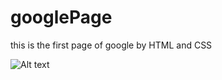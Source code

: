 # googlePage
this is the first page of google by HTML and CSS 

![Alt text](/shiraz.png?raw=true "Title")
